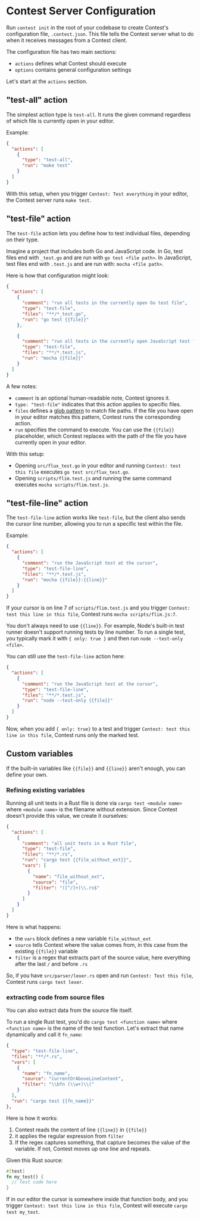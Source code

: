 # Contest Server Configuration

Run <code type="subcommand">contest init</code> in the root of your codebase to
create Contest's configuration file,
<code type="repo/existing-file">.contest.json</code>. This file tells the
Contest server what to do when it receives messages from a Contest client.

The configuration file has two main sections:

- `actions` defines what Contest should execute
- `options` contains general configuration settings

Let's start at the `actions` section.

## "test-all" action

The simplest action type is `test-all`. It runs the given command regardless of
which file is currently open in your editor.

Example:

```json
{
  "actions": [
    {
      "type": "test-all",
      "run": "make test"
    }
  ]
}
```

With this setup, when you trigger `Contest: Test everything` in your editor, the
Contest server runs `make test`.

## "test-file" action

The `test-file` action lets you define how to test individual files, depending
on their type.

Imagine a project that includes both Go and JavaScript code. In Go, test files
end with `_test.go` and are run with `go test <file path>`. In JavaScript, test
files end with `.test.js` and are run with: `mocha <file path>`.

Here is how that configuration might look:

```json
{
  "actions": [
    {
      "comment": "run all tests in the currently open Go test file",
      "type": "test-file",
      "files": "**/*_test.go",
      "run": "go test {{file}}"
    },

    {
      "comment": "run all tests in the currently open JavaScript test file",
      "type": "test-file",
      "files": "**/*.test.js",
      "run": "mocha {{file}}"
    }
  ]
}
```

A few notes:

- `comment` is an optional human-readable note, Contest ignores it.
- `type: "test-file"` indicates that this action applies to specific files.
- `files` defines a
  [glob pattern](https://en.wikipedia.org/wiki/Glob_(programming)) to match file
  paths. If the file you have open in your editor matches this pattern, Contest
  runs the corresponding action.
- `run` specifies the command to execute. You can use the `{{file}}`
  placeholder, which Contest replaces with the path of the file you have
  currently open in your editor.

With this setup:

- Opening `src/flux_test.go` in your editor and running
  `Contest: test this file` executes `go test src/flux_test.go`.
- Opening `scripts/flim.test.js` and running the same command executes
  `mocha scripts/flim.test.js`.

## "test-file-line" action

The `test-file-line` action works like `test-file`, but the client also sends
the cursor line number, allowing you to run a specific test within the file.

Example:

```json
{
  "actions": [
    {
      "comment": "run the JavaScript test at the cursor",
      "type": "test-file-line",
      "files": "**/*.test.js",
      "run": "mocha {{file}}:{{line}}"
    }
  ]
}
```

If your cursor is on line 7 of `scripts/flim.test.js` and you trigger
`Contest: test this line in this file`, Contest runs `mocha scripts/flim.js:7`.

You don't always need to use `{{line}}`. For example, Node's built-in test
runner doesn't support running tests by line number. To run a single test, you
typically mark it with `{ only: true }` and then run `node --test-only <file>`.

You can still use the `test-file-line` action here:

```json
{
  "actions": [
    {
      "comment": "run the JavaScript test at the cursor",
      "type": "test-file-line",
      "files": "**/*.test.js",
      "run": "node --test-only {{file}}"
    }
  ]
}
```

Now, when you add `{ only: true}` to a test and trigger
`Contest: test this line in this file`, Contest runs only the marked test.

## Custom variables

If the built-in variables like `{{file}}` and `{{line}}` aren't enough, you can
define your own.

### Refining existing variables

Running all unit tests in a Rust file is done via `cargo test <module name>`
where `<module name>` is the filename without extension. Since Contest doesn't
provide this value, we create it ourselves:

```json
{
  "actions": [
    {
      "comment": "all unit tests in a Rust file",
      "type": "test-file",
      "files": "**/*.rs",
      "run": "cargo test {{file_without_ext}}",
      "vars": [
        {
          "name": "file_without_ext",
          "source": "file",
          "filter": "([^/]+)\\.rs$"
        }
      ]
    }
  ]
}
```

Here is what happens:

- the `vars` block defines a new variable `file_without_ext`
- `source` tells Contest where the value comes from, in this case from the
  existing `{{file}}` variable
- `filter` is a regex that extracts part of the source value, here everything
  after the last `/` and before `.rs`

So, if you have `src/parser/lexer.rs` open and run `Contest: Test this file`,
Contest runs `cargo test lexer`.

### extracting code from source files

You can also extract data from the source file itself.

To run a single Rust test, you'd do `cargo test <function name>` where
`<function name>` is the name of the test function. Let's extract that name
dynamically and call it `fn_name`:

```json
{
  "type": "test-file-line",
  "files": "**/*.rs",
  "vars": [
    {
      "name": "fn_name",
      "source": "currentOrAboveLineContent",
      "filter": "\\bfn (\\w+)\\("
    }
  ],
  "run": "cargo test {{fn_name}}"
},
```

Here is how it works:

1. Contest reads the content of line `{{line}}` in `{{file}}`
1. it applies the regular expression from `filter`
1. If the regex captures something, that capture becomes the value of the
   variable. If not, Contest moves up one line and repeats.

Given this Rust source:

```rs
#[test]
fn my_test() {
  // test code here
}
```

If in our editor the cursor is somewhere inside that function body, and you
trigger `Contest: test this line in this file`, Contest will execute
`cargo test my_test`.
